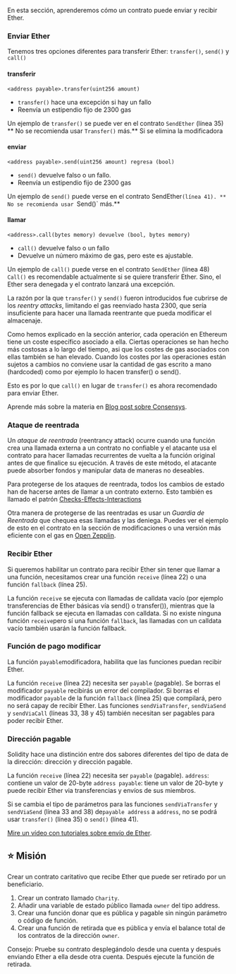 En esta sección, aprenderemos cómo un contrato puede enviar y recibir Ether.

### Enviar Ether

Tenemos tres opciones diferentes para transferir Ether: `transfer()`, `send()` y `call()`

#### **transferir**

`<address payable>.transfer(uint256 amount)`

- `transfer()` hace una excepción si hay un fallo
- Reenvía un estipendio fijo de 2300 gas

Un ejemplo de `transfer()` se puede ver en el contrato `SendEther` (línea 35)
\*\* No se recomienda usar `Transfer()` más.\*\*
Si se elimina la modificadora

#### **enviar**

`<address payable>.send(uint256 amount) regresa (bool)`

- `send()` devuelve falso o un fallo.
- Reenvía un estipendio fijo de 2300 gas

Un ejemplo de `send()` puede verse en el contrato SendEther`(línea 41). ** No se recomienda usar `Send()\` más.\*\*

#### **llamar**

`<address>.call(bytes memory) devuelve (bool, bytes memory)`

- `call()`  devuelve falso o un fallo
- Devuelve un número máximo de gas, pero este es ajustable.

Un ejemplo de `call()` puede verse en el contrato `SendEther` (línea 48)
`Call()` es recomendable actualmente si se quiere transferir Ether.
Sino, el Ether sera denegada y el contrato lanzará una excepción.

La razón por la que  `transfer()` y `send()` fueron introducidos fue cubrirse de los _reentry attacks_, limitando el gas reenviado hasta 2300, que sería insuficiente para hacer una llamada reentrante que pueda modificar el almacenaje.

Como hemos explicado en la sección anterior, cada operación en Ethereum tiene un coste específico asociado a ella. Ciertas operaciones se han hecho más costosas a lo largo del tiempo, asi que los costes de gas asociados con ellas también se han elevado. Cuando los costes por las operaciones están sujetos a cambios no conviene usar la cantidad de gas escrito a mano (hardcoded) como por ejemplo lo hacen transfer() o send().

Esto es por lo que `call()` en lugar de `transfer()` es ahora recomendado para enviar Ether.

Aprende más sobre la materia en <a href="https://consensys.net/diligence/blog/2019/09/stop-using-soliditys-transfer-now/" target="_blank">Blog post sobre Consensys</a>.

### Ataque de reentrada

Un _ataque de reentrada_ (reentrancy attack) ocurre cuando una función crea una llamada externa a un contrato no confiable y el atacante usa el contrato para hacer llamadas recurrentes de vuelta a la función original antes de que finalice su ejecución. A través de este método, el atacante puede absorber fondos y manipular data de maneras no deseables.

Para protegerse de los ataques de reentrada, todos los cambios de estado han de hacerse antes de llamar a un contrato externo. Esto también es llamado el patrón <a href="https://docs.soliditylang.org/en/latest/security-considerations.html#re-entrancy" target="_blank">Checks-Effects-Interactions</a>

Otra manera de protegerse de las reentradas es usar un _Guardia de Reentrada_ que chequea esas llamadas y las deniega. Puedes ver el ejemplo de esto en el contrato en la sección de modificaciones o una versión más eficiente con el gas en <a href="https://github.com/OpenZeppelin/openzeppelin-contracts/blob/master/contracts/security/ReentrancyGuard.sol" target="_blank">Open Zepplin</a>.

### Recibir Ether

Si queremos habilitar un contrato para recibir Ether sin tener que llamar a una función, necesitamos  crear una función  `receive` (línea 22) o una función `fallback` (línea 25).

La función  `receive` se ejecuta con llamadas de calldata vacío (por ejemplo transferencias de Ether básicas vía send() o transfer()), mientras que la función fallback se ejecuta en llamadas con calldata. Si no existe ninguna función `receive`pero sí una función `fallback`, las llamadas con un calldata vacío también usarán la función fallback.

### Función de pago modificar

La función `payable`modificadora, habilita que las funciones puedan recibir Ether.

La función `receive` (línea 22) necesita ser  `payable` (pagable). Se borras el modificador  `payable` recibirás un error del compilador. Si borras el modificador  `payable` de la función `fallback` (línea 25) que compilará, pero no será capay de recibir Ether.
Las funciones   `sendViaTransfer`, `sendViaSend` y `sendViaCall` (líneas 33, 38 y 45) también necesitan ser pagables para poder recibir Ether.

### Dirección pagable

Solidity hace una distinción entre dos sabores diferentes del tipo de data de la dirección: dirección y dirección pagable.

La función `receive` (línea 22) necesita ser `payable` (pagable).
`address`: contiene un valor de 20-byte
`address payable`: tiene un valor de 20-byte y puede recibir Ether via transferencias y envíos de sus miembros.

Si se cambia el tipo de parámetros para las funciones `sendViaTransfer` y `sendViaSend` (línea 33 and 38) de`payable address` a `address`, no se podrá usar `transfer()` (línea 35) o `send()` (línea 41).

<a href="https://www.youtube.com/watch?v=_5vGaqgzlG8" target="_blank">Mire un vídeo con tutoriales sobre envío de Ether</a>.

## ⭐️ Misión

Crear un contrato caritativo que recibe Ether que puede ser retirado por un beneficiario.

1. Crear un contrato llamado `Charity`.
2. Añadir una variable de estado público llamada `owner` del tipo address.
3. Crear una función donar que es pública y pagable sin ningún parámetro o código de función.
4. Crear una función de retirada que es pública y envía el balance total de los contratos de la dirección `owner`.

Consejo: Pruebe su contrato desplegándolo desde una cuenta y después enviando Ether a ella desde otra cuenta. Después ejecute la función de retirada.
